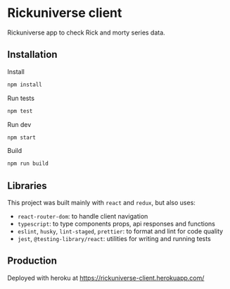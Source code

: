 # Rickuniverse client

Rickuniverse app to check Rick and morty series data.

## Installation

Install

```bash
npm install
```

Run tests

```bash
npm test
```

Run dev

```bash
npm start
```

Build

```bash
npm run build
```

## Libraries

This project was built mainly with `react` and `redux`, but also uses:

- `react-router-dom`: to handle client navigation
- `typescript`: to type components props, api responses and functions
- `eslint`, `husky`, `lint-staged`, `prettier`: to format and lint for code quality
- `jest`, `@testing-library/react`: utilities for writing and running tests

## Production

Deployed with heroku at https://rickuniverse-client.herokuapp.com/
